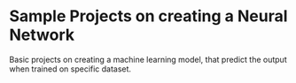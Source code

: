 # Sample Projects on creating a Neural Network  
Basic projects on creating a machine learning model, that predict the output when trained on specific dataset. 
